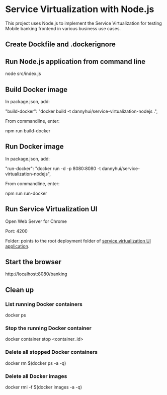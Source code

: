 # Service Virtualization with Node.js

This project uses Node.js to implement the Service Virtualization for testing Mobile banking frontend in various business use cases.

## Create Dockfile and .dockerignore

## Run Node.js application from command line

node src/index.js

## Build Docker image

In package.json, add:

"build-docker": "docker build -t dannyhui/service-virtualization-nodejs .",

From commandline, enter:

npm run build-docker

## Run Docker image

In package.json, add:

"run-docker": "docker run -d -p 8080:8080 -t dannyhui/service-virtualization-nodejs",

From commandline, enter:

npm run run-docker

## Run Service Virtualization UI

Open Web Server for Chrome

Port: 4200

Folder: points to the root deployment folder of [service virtualization UI application](https://github.com/dhui808/service-virtualization-ui).

## Start the browser

http://localhost:8080/banking


## Clean up

### List running Docker containers

docker ps

### Stop the running Docker container
docker container stop <container_id> 

### Delete all stopped Docker containers

docker rm $(docker ps -a -q)

### Delete all Docker images
 
docker rmi -f $(docker images -a -q)
